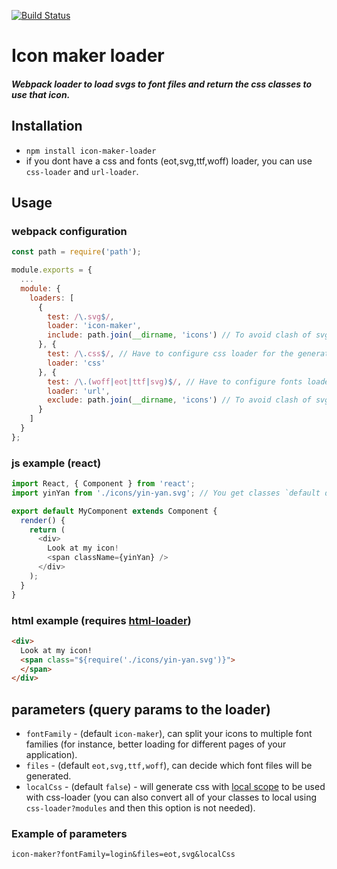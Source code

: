 [![Build Status](https://travis-ci.org/unimonkiez/icon-maker-loader.svg?branch=master)](https://travis-ci.org/unimonkiez/icon-maker-loader)
# Icon maker loader
##### Webpack loader to load svgs to font files and return the css classes to use that icon.
## Installation
* `npm install icon-maker-loader`
* if you dont have a css and fonts (eot,svg,ttf,woff) loader, you can use `css-loader` and `url-loader`.

## Usage
### webpack configuration
```javascript
const path = require('path');

module.exports = {
  ...
  module: {
    loaders: [
      {
        test: /\.svg$/,
        loader: 'icon-maker',
        include: path.join(__dirname, 'icons') // To avoid clash of svgs
      }, {
        test: /\.css$/, // Have to configure css loader for the generated css
        loader: 'css'
      }, {
        test: /\.(woff|eot|ttf|svg)$/, // Have to configure fonts loaders for the generated fonts
        loader: 'url',
        exclude: path.join(__dirname, 'icons') // To avoid clash of svgs
      }
    ]
  }
};

```
### js example (react)
```javascript
import React, { Component } from 'react';
import yinYan from './icons/yin-yan.svg'; // You get classes `default default-yin-yan`

export default MyComponent extends Component {
  render() {
    return (
      <div>
        Look at my icon!
        <span className={yinYan} />
      </div>
    );
  }
}
```
### html example (requires [html-loader](https://github.com/webpack/html-loader))
```html
<div>
  Look at my icon!
  <span class="${require('./icons/yin-yan.svg')}">
  </span>
</div>
```
## parameters (query params to the loader)
* `fontFamily` - (default `icon-maker`), can split your icons to multiple font families (for instance, better loading for different pages of your application).
* `files` - (default `eot,svg,ttf,woff`), can decide which font files will be generated.
* `localCss` - (default `false`) - will generate css with [local scope](https://github.com/webpack/css-loader#local-scope) to be used with css-loader (you can also convert all of your classes to local using `css-loader?modules` and then this option is not needed).

### Example of parameters
`icon-maker?fontFamily=login&files=eot,svg&localCss`
